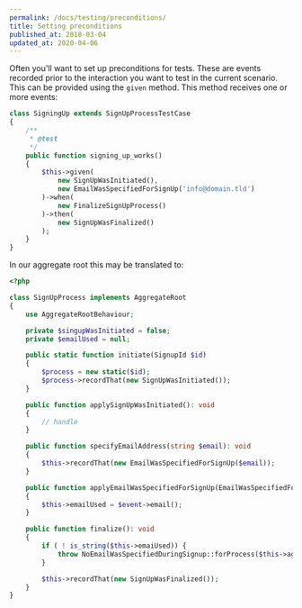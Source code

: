 ```yaml
---
permalink: /docs/testing/preconditions/
title: Setting preconditions
published_at: 2018-03-04
updated_at: 2020-04-06
---
```


Often you'll want to set up preconditions for tests. These are events recorded prior
to the interaction you want to test in the current scenario. This can be provided
using the `given` method. This method receives one or more events:

```php
class SigningUp extends SignUpProcessTestCase
{
    /**
     * @test
     */
    public function signing_up_works()
    {
        $this->given(
            new SignUpWasInitiated(),
            new EmailWasSpecifiedForSignUp('info@domain.tld')
        )->when(
            new FinalizeSignUpProcess()
        )->then(
            new SignUpWasFinalized()
        );
    } 
}
```

In our aggregate root this may be translated to:

```php
<?php

class SignUpProcess implements AggregateRoot
{
    use AggregateRootBehaviour;

    private $singupWasInitiated = false;
    private $emailUsed = null;

    public static function initiate(SignupId $id)
    {
        $process = new static($id);
        $process->recordThat(new SignUpWasInitiated());
    }

    public function applySignUpWasInitiated(): void
    {
        // handle
    }

    public function specifyEmailAddress(string $email): void
    {
        $this->recordThat(new EmailWasSpecifiedForSignUp($email));
    }

    public function applyEmailWasSpecifiedForSignUp(EmailWasSpecifiedForSignUp $event): void
    {
        $this->emailUsed = $event->email();
    }

    public function finalize(): void
    {
        if ( ! is_string($this->emaiUsed)) {
            throw NoEmailWasSpecifiedDuringSignup::forProcess($this->aggregateRootId);
        }

        $this->recordThat(new SignUpWasFinalized());
    }
}
```
